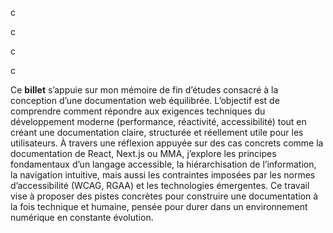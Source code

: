 c

c

c

c

Ce **billet** s’appuie sur mon mémoire de fin d’études consacré à la conception d’une documentation web équilibrée. L’objectif est de comprendre comment répondre aux exigences techniques du développement moderne (performance, réactivité, accessibilité) tout en créant une documentation claire, structurée et réellement utile pour les utilisateurs. À travers une réflexion appuyée sur des cas concrets comme la documentation de React, Next.js ou MMA, j’explore les principes fondamentaux d’un langage accessible, la hiérarchisation de l’information, la navigation intuitive, mais aussi les contraintes imposées par les normes d’accessibilité (WCAG, RGAA) et les technologies émergentes. Ce travail vise à proposer des pistes concrètes pour construire une documentation à la fois technique et humaine, pensée pour durer dans un environnement numérique en constante évolution.
